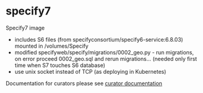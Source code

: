 # specify7
Specify7 image

* includes S6 files (from specifyconsortium/specify6-service:6.8.03) mounted in /volumes/Specify
* modified specifyweb/specify/migrations/0002_geo.py - run migrations, on error proceed 0002_geo.sql and rerun migrations... (needed only first time when S7 touches S6 database)  
* use unix socket instead of TCP (as deploying in Kubernetes)

Documentation for curators please see [curator documentation](https://github.com/krkabol/specify7/wiki)